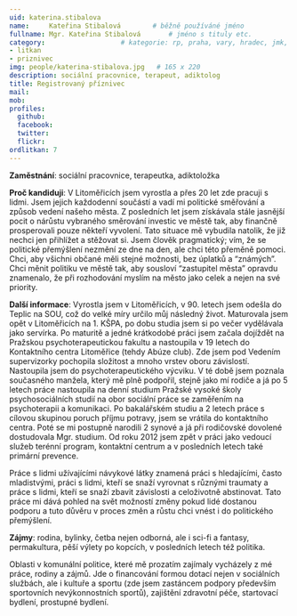 ```yaml
---
uid: katerina.stibalova
name:     Kateřina Stibalová	  	# běžně používáné jméno
fullname: Mgr. Kateřina Stibalová	  	# jméno s tituly etc.
category:                 	# kategorie: rp, praha, vary, hradec, jmk, senat
- litkan
- priznivec
img: people/katerina-stibalova.jpg   # 165 x 220
description: sociální pracovnice, terapeut, adiktolog
title: Registrovaný příznivec
mail:
mob:
profiles:
  github:
  facebook:
  twitter: 
  flickr:
ordlitkan: 7
---
```

**Zaměstnání**: sociální pracovnice, terapeutka, adiktoložka

**Proč kandiduji**: V Litoměřicích jsem vyrostla a přes 20 let zde pracuji s lidmi. Jsem jejich každodenní součástí a vadí mi politické směřování a způsob vedení našeho města. Z posledních let jsem získávala stále jasnější pocit o nárůstu vybraného směrování investic ve městě tak, aby finančně prosperovali pouze někteří vyvolení. Tato situace mě vybudila natolik, že již nechci jen přihlížet a stěžovat si. Jsem člověk pragmatický; vím, že se politické přemýšlení nezmění ze dne na den, ale chci této přeměně pomoci. Chci, aby všichni občané měli stejné možnosti, bez úplatků a “známých”. Chci měnit politiku ve městě tak, aby sousloví “zastupitel města” opravdu znamenalo, že při rozhodování myslím na město jako celek a nejen na své priority. 

**Další informace**: Vyrostla jsem v Litoměřicích, v 90. letech jsem odešla do Teplic na SOU, což do velké míry určilo můj následný život. Maturovala jsem opět v Litoměřicích na 1. KŠPA, po dobu studia jsem si po večer vydělávala jako servírka. Po maturitě a jedné krátkodobé práci jsem začala dojíždět na Pražskou psychoterapeutickou fakultu a nastoupila v 19 letech do Kontaktního centra Litoměřice (tehdy Abúze club). Zde jsem pod Vedením supervizorky pochopila složitost a mnoho vrstev oboru závislostí. Nastoupila jsem do psychoterapeutického výcviku. V té době jsem poznala současného manžela, který mě plně podpořil, stejně jako mí rodiče a já po 5 letech práce nastoupila na denní studium Pražské vysoké školy psychosociálních studií na obor sociální práce se zaměřením na psychoterapii a komunikaci. Po bakalářském studiu a 2 letech práce s cílovou skupinou poruch příjmu potravy, jsem se vrátila do kontaktního centra. Poté se mi postupně narodili 2 synové a já při rodičovské dovolené dostudovala Mgr. studium. Od roku 2012 jsem zpět v práci jako vedoucí služeb terénní program, kontaktní centrum a v posledních letech také primární prevence. 

Práce s lidmi užívajícími návykové látky znamená práci s hledajícími, často mladistvými, práci s lidmi, kteří se snaží vyrovnat s různými traumaty a práce s lidmi, kteří se snaží zbavit závislosti a celoživotně abstinovat. Tato práce mi dává pohled na svět možností změny pokud lidé dostanou podporu a tuto důvěru v proces změn a růstu chci vnést i do politického přemýšlení.

**Zájmy**: rodina, bylinky, četba nejen odborná, ale i sci-fi a fantasy, permakultura, pěší výlety po kopcích, v posledních letech též politika.

Oblasti v komunální politice, které mě prozatím zajímaly vycházely z mé práce, rodiny a zájmů. Jde o financování formou dotací nejen v sociálních službách, ale i kultuře a sportu (zde jsem zastáncem podpory především sportovních nevýkonnostních sportů), zajištění zdravotní péče, startovací bydlení, prostupné bydlení.
